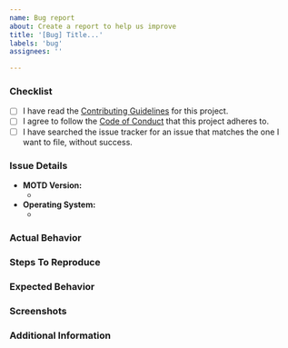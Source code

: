 ```yaml
---
name: Bug report
about: Create a report to help us improve
title: '[Bug] Title...'
labels: 'bug'
assignees: ''

---
```


### Checklist
<!-- Please ensure you've completed the following steps by replacing [ ] with [x]-->

* [ ] I have read the [Contributing Guidelines](https://github.com/demartini/raspberrypi-motd/blob/master/CONTRIBUTING.md) for this project.
* [ ] I agree to follow the [Code of Conduct](https://github.com/demartini/raspberrypi-motd/blob/master/CODE_OF_CONDUCT.md) that this project adheres to.
* [ ] I have searched the issue tracker for an issue that matches the one I want to file, without success.

### Issue Details

* **MOTD Version:**
  * <!-- (cat `/etc/profile.d/motd.sh`) e.g. 0.1.0 -->
* **Operating System:**
  * <!-- (Platform and Version) e.g. Raspbian GNU/Linux 10 (buster) -->

### Actual Behavior
<!-- A clear and concise description of what actually happened. -->

### Steps To Reproduce
<!-- Your best chance of getting this bug looked at quickly is to provide an example. -->

### Expected Behavior
<!-- A clear and concise description of what you expected to happen. -->

### Screenshots
<!-- If applicable, add screenshots to help explain your problem. -->

### Additional Information
<!-- Add any other context about the problem here. -->